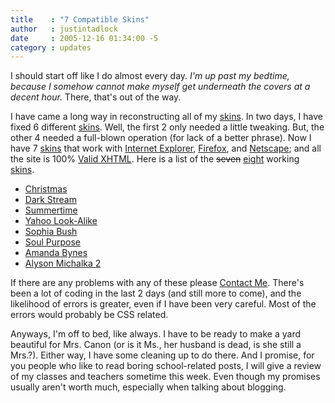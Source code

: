 ```yaml
---
title    : "7 Compatible Skins"
author   : justintadlock
date     : 2005-12-16 01:34:00 -5
category : updates
---
```


I should start off like I do almost every day.  <i> I'm up past my bedtime, because I somehow cannot make myself get underneath the covers at a decent hour.</i>  There, that's out of the way.

I have came a long way in reconstructing all of my <a href="/skins" title="Skins Directory"> skins</a>.  In two days, I have fixed 6 different <a href="/skins" title="Skins Directory"> skins</a>.   Well, the first 2 only needed a little tweaking.  But, the other 4 needed a full-blown operation (for lack of a better phrase).  Now I have 7 <a href="/skins" title="Skins Directory"> skins</a> that work with <a href="http://www.microsoft.com/windows/ie" title="IE Website" rel="external"> Internet Explorer</a>, <a href="http://www.mozilla.com/firefox" title="Firefox Website" rel="external"> Firefox</a>, and <a href="http://browser.netscape.com" title="Netscape Website" rel="external"> Netscape</a>; and all the site is 100% <a href="http://validator.w3.org/check?uri=referer" title="Check The Validity Of This Site's XHTML" rel="external">Valid XHTML</a>.  Here is a list of the <del> seven</del> <ins datetime="2005-12-16T20:01:4806:00"> eight</ins> working <a href="/skins" title="Skins Directory"> skins</a>.

<ul>
<li><a href="/skins/style.php?set=18" title="Christmas Skin">Christmas</a></li>
<li><a href="/skins/style.php?set=17" title="Dark Stream">Dark Stream</a></li>
<li><a href="/skins/style.php?set=16" title="Summertime Skin">Summertime</a></li>
<li><a href="/skins/style.php?set=15" title="Yahoo Look-Alike Skin">Yahoo Look-Alike</a></li>
<li><a href="/skins/style.php?set=14" title="Sophia Bush Skin">Sophia Bush</a></li>
<li><a href="/skins/style.php?set=13" title="Soul Purpose Skin">Soul Purpose</a></li>
<li><a href="/skins/style.php?set=12" title="Amanda Bynes Skin">Amanda Bynes</a></li>
<li><a href="/skins/style.php?set=11" title="Alyson Michalka 2 Skin">Alyson Michalka 2</a></li>
</ul>

If there are any problems with any of these please <a href="/domain/contact.php" title="Contact Me"> Contact Me</a>.  There's been a lot of coding in the last 2 days (and still more to come), and the likelihood of errors is greater, even if I have been very careful.  Most of the errors would probably be CSS related.

Anyways, I'm off to bed, like always.  I have to be ready to make a yard beautiful for Mrs. Canon (or is it Ms., her husband is dead, is she still a Mrs.?).  Either way, I have some cleaning up to do there.  And I promise, for you people who like to read boring school-related posts, I will give a review of my classes and teachers sometime this week.  Even though my promises usually aren't worth much, especially when talking about blogging.
